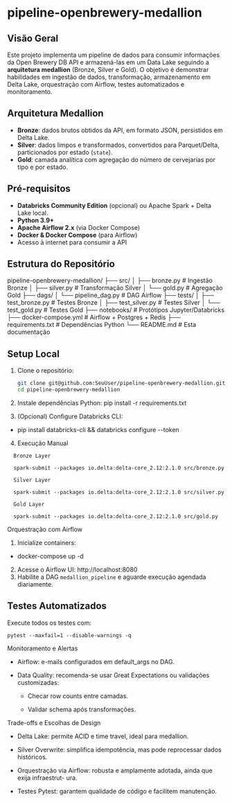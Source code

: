 # pipeline-openbrewery-medallion

## Visão Geral
Este projeto implementa um pipeline de dados para consumir informações da Open Brewery DB API e armazená-las em um Data Lake seguindo a **arquitetura medallion** (Bronze, Silver e Gold). O objetivo é demonstrar habilidades em ingestão de dados, transformação, armazenamento em Delta Lake, orquestração com Airflow, testes automatizados e monitoramento.

## Arquitetura Medallion
- **Bronze**: dados brutos obtidos da API, em formato JSON, persistidos em Delta Lake.  
- **Silver**: dados limpos e transformados, convertidos para Parquet/Delta, particionados por estado (`state`).  
- **Gold**: camada analítica com agregação do número de cervejarias por tipo e por estado.

## Pré-requisitos
- **Databricks Community Edition** (opcional) ou Apache Spark + Delta Lake local.  
- **Python 3.9+**  
- **Apache Airflow 2.x** (via Docker Compose)  
- **Docker & Docker Compose** (para Airflow)  
- Acesso à internet para consumir a API

## Estrutura do Repositório
pipeline-openbrewery-medallion/
├── src/
│ ├── bronze.py # Ingestão Bronze
│ ├── silver.py # Transformação Silver
│ └── gold.py # Agregação Gold
├── dags/
│ └── pipeline_dag.py # DAG Airflow
├── tests/
│ ├── test_bronze.py # Testes Bronze
│ ├── test_silver.py # Testes Silver
│ └── test_gold.py # Testes Gold
├── notebooks/ # Protótipos Jupyter/Databricks
├── docker-compose.yml # Airflow + Postgres + Redis
├── requirements.txt # Dependências Python
└── README.md # Esta documentação


## Setup Local
1. Clone o repositório:
   ```bash
   git clone git@github.com:SeuUser/pipeline-openbrewery-medallion.git
   cd pipeline-openbrewery-medallion
2. Instale dependências Python:
  pip install -r requirements.txt

3. (Opcional) Configure Databricks CLI:
  - pip install databricks-cli && databricks configure --token

4. Execução Manual

```
  Bronze Layer
  
  spark-submit --packages io.delta:delta-core_2.12:2.1.0 src/bronze.py
  
  Silver Layer
  
  spark-submit --packages io.delta:delta-core_2.12:2.1.0 src/silver.py
  
  Gold Layer
  
  spark-submit --packages io.delta:delta-core_2.12:2.1.0 src/gold.py

```

Orquestração com Airflow

1. Inicialize containers:

 - docker-compose up -d

2. Acesse o Airflow UI:
   http://localhost:8080
3. Habilite a DAG `medallion_pipeline` e aguarde execução agendada diariamente.

## Testes Automatizados
Execute todos os testes com:

```
pytest --maxfail=1 --disable-warnings -q

```

Monitoramento e Alertas

  - Airflow: e-mails configurados em default_args no DAG.
  
  - Data Quality: recomenda-se usar Great Expectations ou validações customizadas:
    
    - Checar row counts entre camadas.
    
    - Validar schema após transformações.
    
Trade-offs e Escolhas de Design

  - Delta Lake: permite ACID e time travel, ideal para medallion.
  
  - Silver Overwrite: simplifica idempotência, mas pode reprocessar dados históricos.
  
  - Orquestração via Airflow: robusta e amplamente adotada, ainda que exija infraestrut- ura.
  
  - Testes Pytest: garantem qualidade de código e facilitem manutenção.
